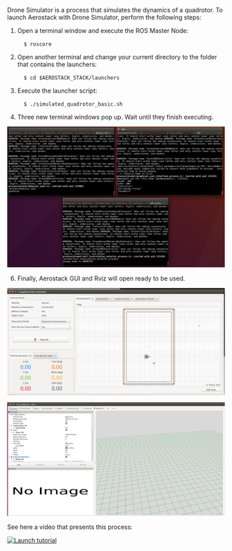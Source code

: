 Drone Simulator is a process that simulates the dynamics of a quadrotor. To launch Aerostack with Drone Simulator, perform the following steps:

1. Open a terminal window and execute the ROS Master Node:

         $ roscore
	 
1. Open another terminal and change your current directory to the folder that contains the launchers:

         $ cd $AEROSTACK_STACK/launchers 
	
1. Execute the launcher script:

         $ ./simulated_quadrotor_basic.sh

 4. Three new terminal windows pop up. Wait until they finish executing.

![View of init terminals](Files/TerminalsView.png)

 6. Finally, Aerostack GUI and Rviz will open ready to be used.

![View of Aerostack GUI](Files/AerostackMainView.png)

![View of Rviz](Files/RvizMainView.png)

See here a video that presents this process:

[![Launch tutorial](https://img.youtube.com/vi/zre0XzRC9Xs/0.jpg)](https://www.youtube.com/watch?v=zre0XzRC9Xs)